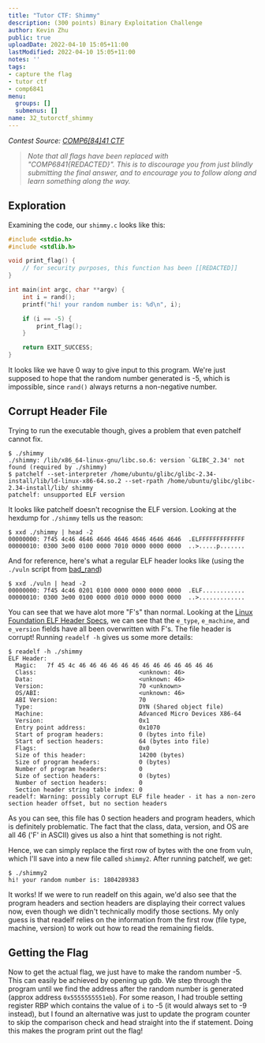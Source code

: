 ```yaml
---
title: "Tutor CTF: Shimmy"
description: (300 points) Binary Exploitation Challenge
author: Kevin Zhu
public: true
uploadDate: 2022-04-10 15:05+11:00
lastModified: 2022-04-10 15:05+11:00
notes: ''
tags:
- capture the flag
- tutor ctf
- comp6841
menu:
  groups: []
  submenus: []
name: 32_tutorctf_shimmy
---
```


_Contest Source: [COMP6[84]41 CTF](https://www.comp6841.com/challenges)_

> _Note that all flags have been replaced with "COMP6841{REDACTED}". This is to discourage you from just blindly submitting the final answer, and to encourage you to follow along and learn something along the way._

## Exploration

Examining the code, our `shimmy.c` looks like this:

``` c
#include <stdio.h>
#include <stdlib.h>

void print_flag() {
    // for security purposes, this function has been [[REDACTED]]
}

int main(int argc, char **argv) {
    int i = rand();
    printf("hi! your random number is: %d\n", i);

    if (i == -5) {
        print_flag();
    }

    return EXIT_SUCCESS;
}
```

It looks like we have 0 way to give input to this program. We're just supposed to hope that the random number generated is -5, which is impossible, since `rand()` always returns a non-negative number.

## Corrupt Header File

Trying to run the executable though, gives a problem that even patchelf cannot fix.

```term
$ ./shimmy
./shimmy: /lib/x86_64-linux-gnu/libc.so.6: version `GLIBC_2.34' not found (required by ./shimmy)
$ patchelf --set-interpreter /home/ubuntu/glibc/glibc-2.34-install/lib/ld-linux-x86-64.so.2 --set-rpath /home/ubuntu/glibc/glibc-2.34-install/lib/ shimmy
patchelf: unsupported ELF version
```

It looks like patchelf doesn't recognise the ELF version. Looking at the hexdump for `./shimmy` tells us the reason:

```term
$ xxd ./shimmy | head -2
00000000: 7f45 4c46 4646 4646 4646 4646 4646 4646  .ELFFFFFFFFFFFFF
00000010: 0300 3e00 0100 0000 7010 0000 0000 0000  ..>.....p.......
```

And for reference, here's what a regular ELF header looks like (using the `./vuln` script from [bad_rand](../28_tutotctf_bad_rand))

```term
$ xxd ./vuln | head -2
00000000: 7f45 4c46 0201 0100 0000 0000 0000 0000  .ELF............
00000010: 0300 3e00 0100 0000 d010 0000 0000 0000  ..>.............
```

You can see that we have alot more "F's" than normal. Looking at the [Linux Foundation ELF Header Specs](https://refspecs.linuxfoundation.org/elf/gabi4+/ch4.eheader.html), we can see that the `e_type`, `e_machine`, and `e_version` fields have all been overwritten with F's. The file header is corrupt! Running `readelf -h` gives us some more details:

```term
$ readelf -h ./shimmy
ELF Header:
  Magic:   7f 45 4c 46 46 46 46 46 46 46 46 46 46 46 46 46
  Class:                             <unknown: 46>
  Data:                              <unknown: 46>
  Version:                           70 <unknown>
  OS/ABI:                            <unknown: 46>
  ABI Version:                       70
  Type:                              DYN (Shared object file)
  Machine:                           Advanced Micro Devices X86-64
  Version:                           0x1
  Entry point address:               0x1070
  Start of program headers:          0 (bytes into file)
  Start of section headers:          64 (bytes into file)
  Flags:                             0x0
  Size of this header:               14200 (bytes)
  Size of program headers:           0 (bytes)
  Number of program headers:         0
  Size of section headers:           0 (bytes)
  Number of section headers:         0
  Section header string table index: 0
readelf: Warning: possibly corrupt ELF file header - it has a non-zero section header offset, but no section headers
```

As you can see, this file has 0 section headers and program headers, which is definitely problematic. The fact that the class, data, version, and OS are all 46 ('F' in ASCII) gives us also a hint that something is not right.

Hence, we can simply replace the first row of bytes with the one from vuln, which I'll save into a new file called `shimmy2`. After running patchelf, we get:

```term
$ ./shimmy2
hi! your random number is: 1804289383
```

It works! If we were to run readelf on this again, we'd also see that the program headers and section headers are displaying their correct values now, even though we didn't technically modify those sections. My only guess is that readelf relies on the information from the first row (file type, machine, version) to work out how to read the remaining fields.

## Getting the Flag

Now to get the actual flag, we just have to make the random number -5. This can easily be achieved by opening up gdb. We step through the program until we find the address after the random number is generated (approx address `0x5555555551eb`). For some reason, I had trouble setting register RBP which contains the value of `i` to -5 (it would always set to -9 instead), but I found an alternative was just to update the program counter to skip the comparison check and head straight into the if statement. Doing this makes the program print out the flag!

